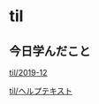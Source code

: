# til

## 今日学んだこと

[til/2019\-12](https://github.com/tokiohamamatsu/til/blob/master/tir/2019-12.md#18)

[til/ヘルプテキスト](https://github.com/tokiohamamatsu/til/blob/master/Bootstrap/%E3%83%98%E3%83%AB%E3%83%97%E3%83%86%E3%82%AD%E3%82%B9%E3%83%88.md)